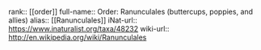 

rank:: [[order]]
full-name:: Order: Ranunculales (buttercups, poppies, and allies)
alias:: [[Ranunculales]]
iNat-url:: https://www.inaturalist.org/taxa/48232
wiki-url:: http://en.wikipedia.org/wiki/Ranunculales